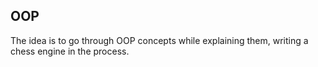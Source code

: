 ## OOP

The idea is to go through OOP concepts while explaining them, writing a chess engine in the process.
